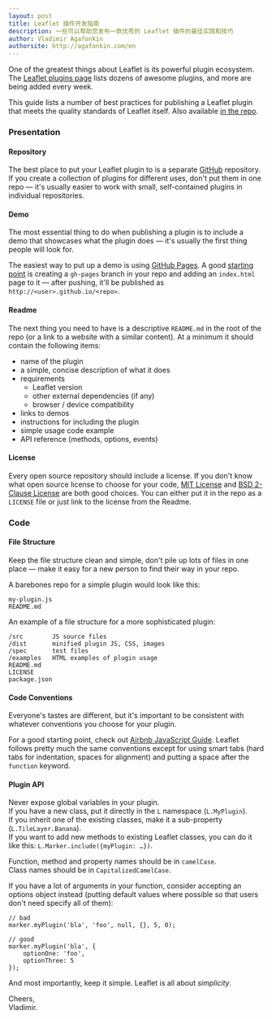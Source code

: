```yaml
---
layout: post
title: Leaflet 插件开发指南
description: 一些可以帮助您发布一款优秀的 Leaflet 插件的最佳实践和技巧
author: Vladimir Agafonkin
authorsite: http://agafonkin.com/en
---
```


One of the greatest things about Leaflet is its powerful plugin ecosystem.
The [Leaflet plugins page](https://leafletjs.com/plugins.html) lists dozens of awesome plugins, and more are being added every week.

This guide lists a number of best practices for publishing a Leaflet plugin that meets the quality standards of Leaflet itself. Also available [in the repo](https://github.com/Leaflet/Leaflet/blob/master/PLUGIN-GUIDE.md).

### Presentation

#### Repository

The best place to put your Leaflet plugin to is a separate [GitHub](http://github.com) repository.
If you create a collection of plugins for different uses,
don't put them in one repo &mdash;
it's usually easier to work with small, self-contained plugins in individual repositories.

#### Demo

The most essential thing to do when publishing a plugin is to include a demo that showcases what the plugin does &mdash;
it's usually the first thing people will look for.

The easiest way to put up a demo is using [GitHub Pages](http://pages.github.com/).
A good [starting point](https://help.github.com/articles/creating-project-pages-manually) is creating a `gh-pages` branch in your repo and adding an `index.html` page to it  &mdash;
after pushing, it'll be published as `http://<user>.github.io/<repo>`.

#### Readme

The next thing you need to have is a descriptive `README.md` in the root of the repo (or a link to a website with a similar content).
At a minimum it should contain the following items:

- name of the plugin
- a simple, concise description of what it does
- requirements
	- Leaflet version
	- other external dependencies (if any)
	- browser / device compatibility
- links to demos
- instructions for including the plugin
- simple usage code example
- API reference (methods, options, events)

#### License

Every open source repository should include a license.
If you don't know what open source license to choose for your code,
[MIT License](http://opensource.org/licenses/MIT) and [BSD 2-Clause License](http://opensource.org/licenses/BSD-2-Clause) are both good choices.
You can either put it in the repo as a `LICENSE` file or just link to the license from the Readme.

### Code

#### File Structure

Keep the file structure clean and simple,
don't pile up lots of files in one place  &mdash;
make it easy for a new person to find their way in your repo.

A barebones repo for a simple plugin would look like this:

	my-plugin.js
	README.md

An example of a file structure for a more sophisticated plugin:

	/src        JS source files
	/dist       minified plugin JS, CSS, images
	/spec       test files
	/examples   HTML examples of plugin usage
	README.md
	LICENSE
	package.json

#### Code Conventions

Everyone's tastes are different, but it's important to be consistent with whatever conventions you choose for your plugin.

For a good starting point, check out [Airbnb JavaScript Guide](https://github.com/airbnb/javascript).
Leaflet follows pretty much the same conventions
except for using smart tabs (hard tabs for indentation, spaces for alignment)
and putting a space after the `function` keyword.

#### Plugin API

Never expose global variables in your plugin.<br>
If you have a new class, put it directly in the `L` namespace (`L.MyPlugin`).<br>
If you inherit one of the existing classes, make it a sub-property (`L.TileLayer.Banana`).<br>
If you want to add new methods to existing Leaflet classes, you can do it like this: `L.Marker.include({myPlugin: …})`.

Function, method and property names should be in `camelCase`.<br>
Class names should be in `CapitalizedCamelCase`.

If you have a lot of arguments in your function, consider accepting an options object instead (putting default values where possible so that users don't need specify all of them):

	// bad
	marker.myPlugin('bla', 'foo', null, {}, 5, 0);

	// good
	marker.myPlugin('bla', {
		optionOne: 'foo',
		optionThree: 5
	});

And most importantly, keep it simple. Leaflet is all about *simplicity*.

Cheers,<br>
Vladimir.
